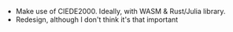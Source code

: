 -   Make use of CIEDE2000. Ideally, with WASM & Rust/Julia library.
-   Redesign, although I don't think it's that important
